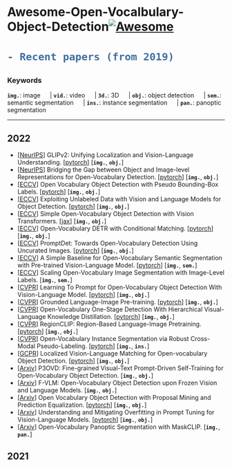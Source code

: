 # Awesome-Open-Vocalbulary-Object-Detection[![Awesome](https://awesome.re/badge.svg)](https://awesome.re)

<h1> 

```diff
- Recent papers (from 2019)
```

</h1>

<h3> Keywords </h3>


__`img.`__: image &emsp; |  __`vid.`__: video &emsp; | __`3d.`__: 3D &emsp; | __`obj.`__: object detection &emsp; | __`sem.`__: semantic segmentation &emsp; |  __`ins.`__: instance segmentation &emsp; | __`pan.`__: panoptic segmentation

---
## 2022
- [[NeurIPS](https://arxiv.org/abs/2206.05836)] GLIPv2: Unifying Localization and Vision-Language Understanding. [[pytorch](https://github.com/microsoft/GLIP)] [__`img.`__, __`obj.`__] 
- [[NeurIPS](https://arxiv.org/abs/2207.03482)] Bridging the Gap between Object and Image-level Representations for Open-Vocabulary Detection. [[pytorch](https://github.com/hanoonaR/object-centric-ovd)] [__`img.`__, __`obj.`__]  
- [[ECCV](https://link.springer.com/chapter/10.1007/978-3-031-20080-9_16)] Open Vocabulary Object Detection with Pseudo Bounding-Box Labels. [[pytorch](https://github.com/salesforce/PB-OVD)] [__`img.`__, __`obj.`__] 
- [[ECCV](https://link.springer.com/chapter/10.1007/978-3-031-20077-9_10)] Exploiting Unlabeled Data with Vision and Language Models for Object Detection. [[pytorch](https://github.com/xiaofeng94/VL-PLM)] [__`img.`__, __`obj.`__] 
- [[ECCV](https://arxiv.org/abs/2205.06230)] Simple Open-Vocabulary Object Detection with Vision Transformers. [[jax](https://github.com/google-research/scenic/tree/main/scenic/projects/owl_vit)] [__`img.`__, __`obj.`__] 
- [[ECCV](https://arxiv.org/abs/2203.11876)] Open-Vocabulary DETR with Conditional Matching. [[pytorch](https://github.com/yuhangzang/OV-DETR)] [__`img.`__, __`obj.`__] 
- [[ECCV](https://link.springer.com/chapter/10.1007/978-3-031-20077-9_41)] PromptDet: Towards Open-Vocabulary Detection Using Uncurated Images. [[pytorch](https://fcjian.github.io/promptdet/)] [__`img.`__, __`obj.`__] 
- [[ECCV](https://link.springer.com/chapter/10.1007/978-3-031-19818-2_42)] A Simple Baseline for Open-Vocabulary Semantic Segmentation with Pre-trained Vision-Language Model. [[pytorch](https://github.com/MendelXu/zsseg.baseline)] [__`img.`__, __`sem.`__] 
- [[ECCV](https://link.springer.com/chapter/10.1007/978-3-031-20059-5_31)] Scaling Open-Vocabulary Image Segmentation with Image-Level Labels. [__`img.`__, __`sem.`__] 
- [[CVPR](https://openaccess.thecvf.com/content/CVPR2022/html/Du_Learning_To_Prompt_for_Open-Vocabulary_Object_Detection_With_Vision-Language_Model_CVPR_2022_paper.html)] Learning To Prompt for Open-Vocabulary Object Detection With Vision-Language Model. [[pytorch](https://github.com/dyabel/detpro)] [__`img.`__, __`obj.`__] 
- [[CVPR](https://arxiv.org/abs/2112.03857)] Grounded Language-Image Pre-training. [[pytorch](https://github.com/microsoft/GLIP)] [__`img.`__, __`obj.`__] 
- [[CVPR](https://openaccess.thecvf.com/content/CVPR2022/html/Ma_Open-Vocabulary_One-Stage_Detection_With_Hierarchical_Visual-Language_Knowledge_Distillation_CVPR_2022_paper.html)] Open-Vocabulary One-Stage Detection With Hierarchical Visual-Language Knowledge Distillation. [[pytorch](https://github.com/mengqiDyangge/HierKD)] [__`img.`__, __`obj.`__] 
- [[CVPR](https://openaccess.thecvf.com/content/CVPR2022/html/Zhong_RegionCLIP_Region-Based_Language-Image_Pretraining_CVPR_2022_paper.html)] RegionCLIP: Region-Based Language-Image Pretraining. [[pytorch](https://github.com/microsoft/RegionCLIP)] [__`img.`__, __`obj.`__] 
- [[CVPR](https://openaccess.thecvf.com/content/CVPR2022/html/Huynh_Open-Vocabulary_Instance_Segmentation_via_Robust_Cross-Modal_Pseudo-Labeling_CVPR_2022_paper.html)] Open-Vocabulary Instance Segmentation via Robust Cross-Modal Pseudo-Labeling. [[pytorch](https://github.com/hbdat/cvpr22_cross_modal_pseudo_labeling)] [__`img.`__, __`ins.`__] 
- [[GCPR](https://arxiv.org/abs/2205.06160)] Localized Vision-Language Matching for Open-vocabulary Object Detection. [[pytorch](https://github.com/lmb-freiburg/locov)] [__`img.`__, __`obj.`__] 
- [[Arxiv](https://arxiv.org/abs/2211.00849)] P3OVD: Fine-grained Visual-Text Prompt-Driven Self-Training for Open-Vocabulary Object Detection. [__`img.`__, __`obj.`__] 
- [[Arxiv](https://arxiv.org/abs/2209.15639)] F-VLM: Open-Vocabulary Object Detection upon Frozen Vision and Language Models. [__`img.`__, __`obj.`__] 
- [[Arxiv](https://arxiv.org/abs/2206.11134)] Open Vocabulary Object Detection with Proposal Mining and Prediction Equalization. [[pytorch](https://github.com/peixianchen/MEDet)] [__`img.`__, __`obj.`__] 
- [[Arxiv](https://arxiv.org/abs/2211.02219)] Understanding and Mitigating Overfitting in Prompt Tuning for Vision-Language Models. [[pytorch](https://github.com/machengcheng2016/Subspace-Prompt-Learning)] [__`img.`__, __`obj.`__] 
- [[Arxiv](https://arxiv.org/abs/2208.08984)] Open-Vocabulary Panoptic Segmentation with MaskCLIP. [__`img.`__, __`pan.`__] 
## 2021

